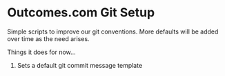 # Outcomes.com Git Setup

Simple scripts to improve our git conventions. More defaults will be added over
time as the need arises.

Things it does for now...

1. Sets a default git commit message template

